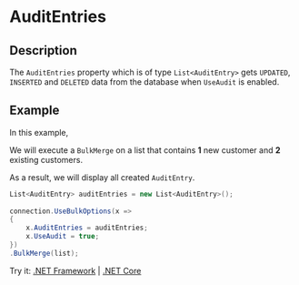 # AuditEntries

## Description

The `AuditEntries` property which is of type `List<AuditEntry>` gets `UPDATED`, `INSERTED` and `DELETED` data from the database when `UseAudit` is enabled.

## Example

In this example,

We will execute a `BulkMerge` on a list that contains **1** new customer and **2** existing customers.

As a result, we will display all created `AuditEntry`.

```csharp
List<AuditEntry> auditEntries = new List<AuditEntry>(); 
        
connection.UseBulkOptions(x => 
{ 
    x.AuditEntries = auditEntries; 
    x.UseAudit = true;
})
.BulkMerge(list);
```

Try it: [.NET Framework](https://dotnetfiddle.net/XB5npF) | [.NET Core](https://dotnetfiddle.net/y4w1ZG)
